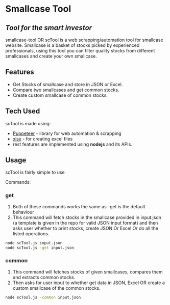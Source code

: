 # Smallcase Tool

## _Tool for the smart investor_

smallcase-tool OR scTool is a web scrapping/automation tool for smallcase website.
Smallcase is a basket of stocks picked by experienced professionals, using this tool you can filter quality stocks from different smallcases and create your own smallcase.

## Features

-   Get Stocks of smallcase and store in JSON or Excel.
-   Compare two smallcases and get common stocks.
-   Create custom smallcase of common stocks.

## Tech Used

scTool is made using:

-   [Puppeteer](https://www.npmjs.com/package/puppeteer) - library for web automation & scrapping
-   [xlsx](https://www.npmjs.com/package/xlsx) - for creating excel files
-   rest features are implemented using **nodejs** and its APIs.

## Usage

scTool is fairly simple to use

Commands:

### get

1. Both of these commands works the same as -get is the default behaviour
2. This command will fetch stocks in the smallcase provided in input.json (a template is given in the repo for valid JSON input format) and then asks user whether to print stocks, create JSON Or Excel Or do all the listed operations.

```sh
node scTool.js input.json
node scTool.js -get input.json
```

### common

1. This command will fetches stocks of given smallcases, compares them and extracts common stocks.
2. Then asks for user input to whether get data in JSON, Excel OR create a custom smallcase of the common stocks.

```sh
node scTool.js -common input.json
```
